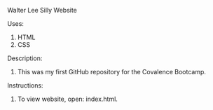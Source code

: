 Walter Lee Silly Website

Uses:

1. HTML
2. CSS

Description:

1. This was my first GitHub repository for the Covalence Bootcamp.

Instructions:

1. To view website, open: index.html.